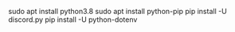 sudo apt install python3.8
sudo apt install python-pip
pip install -U discord.py
pip install -U python-dotenv
